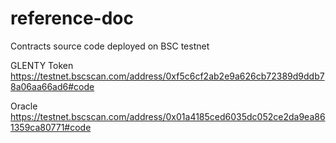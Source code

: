# reference-doc
Contracts source code deployed on BSC testnet

GLENTY Token
https://testnet.bscscan.com/address/0xf5c6cf2ab2e9a626cb72389d9ddb78a06aa66ad6#code

Oracle
https://testnet.bscscan.com/address/0x01a4185ced6035dc052ce2da9ea861359ca80771#code

